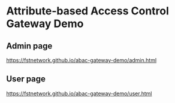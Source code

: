 # Attribute-based Access Control Gateway Demo

## Admin page

https://fstnetwork.github.io/abac-gateway-demo/admin.html

## User page

https://fstnetwork.github.io/abac-gateway-demo/user.html
